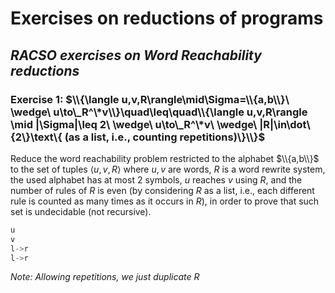 # Exercises on reductions of programs

## _RACSO exercises on Word Reachability reductions_

### Exercise 1: $\\{\langle u,v,R\rangle\mid\Sigma=\\{a,b\\}\ \wedge\ u\to\_R^\*v\\}\quad\leq\quad\\{\langle u,v,R\rangle \mid |\Sigma|\leq 2\ \wedge\ u\to\_R^\*v\ \wedge\ |R|\in\dot\{2\}\text\{ (as a list, i.e., counting repetitions)\}\\}$

Reduce the word reachability problem restricted to the alphabet $\\{a,b\\}$ to the set of tuples $\langle u,v,R\rangle$ where $u,v$ are words, $R$ is a word rewrite system, the used alphabet has at most $2$ symbols, $u$ reaches $v$ using $R$, and the number of rules of $R$ is even (by considering $R$ as a list, i.e., each different rule is counted as many times as it occurs in $R$), in order to prove that such set is undecidable (not recursive). 

```rust
u
v
l->r
l->r
```

_Note: Allowing repetitions, we just duplicate R_

